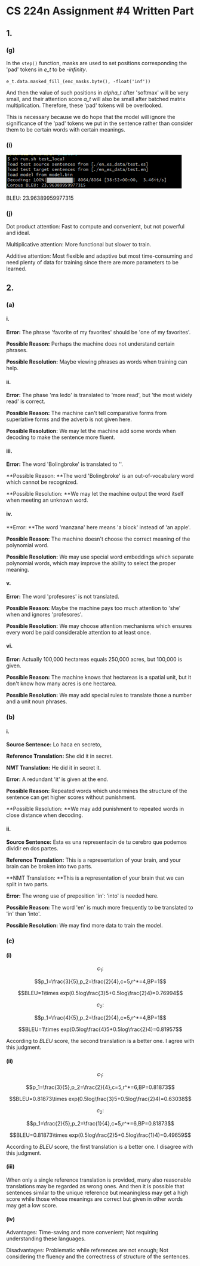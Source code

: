 # CS 224n Assignment #4 Written Part

## 1.

### (g)

In the `step()` function, masks are used to set positions corresponding the 'pad' tokens in *e_t* to be *-infinity*. 

`e_t.data.masked_fill_(enc_masks.byte(), -float('inf'))`

And then the value of such positions in *alpha_t* after 'softmax' will be very small, and their attention score *a_t* will also be small after batched matrix multiplication. Therefore, these  'pad' tokens will be overlooked.

This is necessary because we do hope that the model will ignore the significance of the 'pad' tokens we put in the sentence rather than consider them to be certain words with certain meanings.

### (i)

![model report](outputs/BLEU.png)

BLEU: 23.96389959977315

### (j)

Dot product attention: Fast to compute and convenient, but not powerful and ideal.

Multiplicative attention: More functional but slower to train.

Additive attention: Most flexible and adaptive but most time-consuming and need plenty of data for training since there are more parameters to be learned.

## 2.

### (a)

#### i.

**Error:** The phrase 'favorite of my favorites' should be 'one of my favorites'.

**Possible Reason:** Perhaps the machine does not understand certain phrases.

**Possible Resolution:** Maybe viewing phrases as words when training can help.

#### ii.

**Error:** The phase 'ms ledo' is translated to 'more read', but 'the most widely read' is correct.

**Possible Reason:** The machine can't tell comparative forms from superlative forms and the adverb is not given here.

**Possible Resolution:** We may let the machine add some words when decoding to make the sentence more fluent.

#### iii.

**Error:** The word 'Bolingbroke' is translated to '<unk>'.

**Possible Reason: **The word 'Bolingbroke' is an out-of-vocabulary word which cannot be recognized.

**Possible Resolution: **We may let the machine output the word itself when meeting an unknown word.

#### iv.

**Error: **The word 'manzana' here means 'a block' instead of 'an apple'.

**Possible Reason:** The machine doesn't choose the correct meaning of the polynomial word.

**Possible Resolution:** We may use special word embeddings which separate polynomial words, which may improve the ability to select the proper meaning.

#### v.

**Error:** The word 'profesores' is not translated.

**Possible Reason:** Maybe the machine pays too much attention to 'she' when and ignores 'profesores'.

**Possible Resolution:** We may choose attention mechanisms which ensures every word be paid considerable attention to at least once.

#### vi.

**Error:** Actually 100,000 hectareas equals 250,000 acres, but 100,000 is given.

**Possible Reason:** The machine knows that hectareas is a spatial unit, but it don't know how many acres is one hectarea.

**Possible Resolution:** We may add special rules to translate those a number and a unit noun phrases.

### (b)

#### i.

**Source Sentence:** Lo haca en secreto,

**Reference Translation:** She did it in secret.

**NMT Translation:** He did it in secret it.

**Error:** A redundant 'it' is given at the end.

**Possible Reason:** Repeated words which undermines the structure of the sentence can get higher scores without punishment.

**Possible Resolution: **We may add punishment to repeated words in close distance when decoding.

#### ii.

**Source Sentence:** Esta es una representacin de tu cerebro que podemos dividir en dos partes.

**Reference Translation:** This is a representation of your brain,  and your brain can be broken into two parts.

**NMT Translation: **This is a representation of your brain that we can split in two parts.

**Error:** The wrong use of preposition 'in': 'into' is needed here.

**Possible Reason:** The word 'en' is much more frequently to be translated to 'in' than 'into'.

**Possible Resolution:** We may find more data to train the model.

### (c)

#### (i)

$$c_1:$$

$$p_1=\frac{3}{5},p_2=\frac{2}{4},c=5,r^*=4,BP=1$$

$$BLEU=1\times exp(0.5log\frac{3}5+0.5log\frac{2}4)=0.76994$$

$$c_2:$$

$$p_1=\frac{4}{5},p_2=\frac{2}{4},c=5,r^*=4,BP=1$$

$$BLEU=1\times exp(0.5log\frac{4}5+0.5log\frac{2}4)=0.81957$$

According to *BLEU* score, the second translation is a better one. I agree with this judgment.

#### (ii)

$$c_1:$$

$$p_1=\frac{3}{5},p_2=\frac{2}{4},c=5,r^*=6,BP=0.81873$$

$$BLEU=0.81873\times exp(0.5log\frac{3}5+0.5log\frac{2}4)=0.63038$$

$$c_2:$$

$$p_1=\frac{2}{5},p_2=\frac{1}{4},c=5,r^*=6,BP=0.81873$$

$$BLEU=0.81873\times exp(0.5log\frac{2}5+0.5log\frac{1}4)=0.49659$$

According to *BLEU* score, the first translation is a better one. I disagree with this judgment.

#### (iii)

When only a single reference translation is provided, many also reasonable translations may be regarded as wrong ones. And then it is possible that sentences similar to the unique reference but meaningless may get a high score while those whose meanings are correct but given in other words may get a low score.

#### (iv)

Advantages: Time-saving and more convenient; Not requiring understanding these languages.

Disadvantages: Problematic while references are not enough; Not considering the fluency and the correctness of structure of the sentences.

